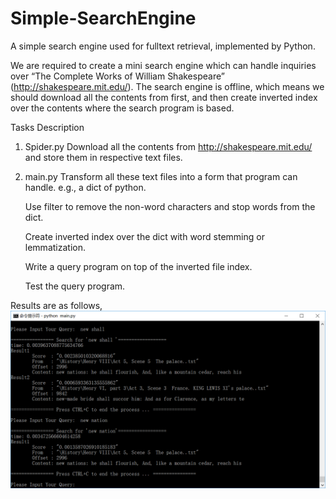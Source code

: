 # Simple-SearchEngine
A simple search engine used for fulltext retrieval, implemented by Python.

We are required to create a mini search engine which can handle inquiries over “The Complete Works of William Shakespeare” (http://shakespeare.mit.edu/). The search engine is offline, which means we should download all the contents from first, and then create inverted index over the contents where the search program is based.

Tasks Description
1)	Spider.py
    Download all the contents from http://shakespeare.mit.edu/ and store them in respective text files.
2)	main.py
    Transform all these text files into a form that program can handle. e.g., a dict of python.
   
    Use filter to remove the non-word characters and stop words from the dict.
   
    Create inverted index over the dict with word stemming or lemmatization.
    
    Write a query program on top of the inverted file index.
    
    Test the query program.

Results are as follows,
![image](https://github.com/ChandlerBang/Simple-SearchEngine/blob/master/result.png)
 
